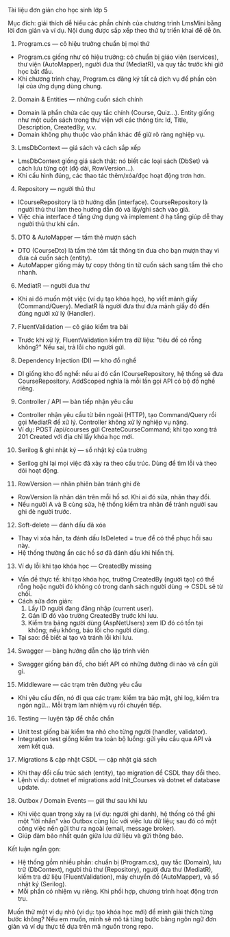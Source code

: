 Tài liệu đơn giản cho học sinh lớp 5

Mục đích: giải thích dễ hiểu các phần chính của chương trình LmsMini bằng lời đơn giản và ví dụ. Nội dung được sắp xếp theo thứ tự triển khai để dễ ôn.

1) Program.cs — cô hiệu trưởng chuẩn bị mọi thứ
- Program.cs giống như cô hiệu trưởng: cô chuẩn bị giáo viên (services), thư viện (AutoMapper), người đưa thư (MediatR), và quy tắc trước khi giờ học bắt đầu.
- Khi chương trình chạy, Program.cs đăng ký tất cả dịch vụ để phần còn lại của ứng dụng dùng chung.

2) Domain & Entities — những cuốn sách chính
- Domain là phần chứa các quy tắc chính (Course, Quiz...). Entity giống như một cuốn sách trong thư viện với các thông tin: Id, Title, Description, CreatedBy, v.v.
- Domain không phụ thuộc vào phần khác để giữ rõ ràng nghiệp vụ.

3) LmsDbContext — giá sách và cách sắp xếp
- LmsDbContext giống giá sách thật: nó biết các loại sách (DbSet<Course>) và cách lưu từng cột (độ dài, RowVersion...).
- Khi cấu hình đúng, các thao tác thêm/xóa/đọc hoạt động trơn hơn.

4) Repository — người thủ thư
- ICourseRepository là tờ hướng dẫn (interface). CourseRepository là người thủ thư làm theo hướng dẫn đó và lấy/ghi sách vào giá.
- Việc chia interface ở tầng ứng dụng và implement ở hạ tầng giúp dễ thay người thủ thư khi cần.

5) DTO & AutoMapper — tấm thẻ mượn sách
- DTO (CourseDto) là tấm thẻ tóm tắt thông tin đưa cho bạn mượn thay vì đưa cả cuốn sách (entity).
- AutoMapper giống máy tự copy thông tin từ cuốn sách sang tấm thẻ cho nhanh.

6) MediatR — người đưa thư
- Khi ai đó muốn một việc (ví dụ tạo khóa học), họ viết mảnh giấy (Command/Query). MediatR là người đưa thư đưa mảnh giấy đó đến đúng người xử lý (Handler).

7) FluentValidation — cô giáo kiểm tra bài
- Trước khi xử lý, FluentValidation kiểm tra dữ liệu: "tiêu đề có rỗng không?" Nếu sai, trả lỗi cho người gửi.

8) Dependency Injection (DI) — kho đồ nghề
- DI giống kho đồ nghề: nếu ai đó cần ICourseRepository, hệ thống sẽ đưa CourseRepository. AddScoped nghĩa là mỗi lần gọi API có bộ đồ nghề riêng.

9) Controller / API — bàn tiếp nhận yêu cầu
- Controller nhận yêu cầu từ bên ngoài (HTTP), tạo Command/Query rồi gọi MediatR để xử lý. Controller không xử lý nghiệp vụ nặng.
- Ví dụ: POST /api/courses gửi CreateCourseCommand; khi tạo xong trả 201 Created với địa chỉ lấy khóa học mới.

10) Serilog & ghi nhật ký — sổ nhật ký của trường
- Serilog ghi lại mọi việc đã xảy ra theo cấu trúc. Dùng để tìm lỗi và theo dõi hoạt động.

11) RowVersion — nhãn phiên bản tránh ghi đè
- RowVersion là nhãn dán trên mỗi hồ sơ. Khi ai đó sửa, nhãn thay đổi.
- Nếu người A và B cùng sửa, hệ thống kiểm tra nhãn để tránh người sau ghi đè người trước.

12) Soft-delete — đánh dấu đã xóa
- Thay vì xóa hẳn, ta đánh dấu IsDeleted = true để có thể phục hồi sau này.
- Hệ thống thường ẩn các hồ sơ đã đánh dấu khi hiển thị.

13) Ví dụ lỗi khi tạo khóa học — CreatedBy missing
- Vấn đề thực tế: khi tạo khóa học, trường CreatedBy (người tạo) có thể rỗng hoặc người đó không có trong danh sách người dùng → CSDL sẽ từ chối.
- Cách sửa đơn giản:
  1. Lấy ID người đang đăng nhập (current user).
  2. Gán ID đó vào trường CreatedBy trước khi lưu.
  3. Kiểm tra bảng người dùng (AspNetUsers) xem ID đó có tồn tại không; nếu không, báo lỗi cho người dùng.
- Tại sao: để biết ai tạo và tránh lỗi khi lưu.

14) Swagger — bảng hướng dẫn cho lập trình viên
- Swagger giống bản đồ, cho biết API có những đường đi nào và cần gửi gì.

15) Middleware — các trạm trên đường yêu cầu
- Khi yêu cầu đến, nó đi qua các trạm: kiểm tra bảo mật, ghi log, kiểm tra ngôn ngữ... Mỗi trạm làm nhiệm vụ rồi chuyền tiếp.

16) Testing — luyện tập để chắc chắn
- Unit test giống bài kiểm tra nhỏ cho từng người (handler, validator).
- Integration test giống kiểm tra toàn bộ luồng: gửi yêu cầu qua API và xem kết quả.

17) Migrations & cập nhật CSDL — cập nhật giá sách
- Khi thay đổi cấu trúc sách (entity), tạo migration để CSDL thay đổi theo.
- Lệnh ví dụ: dotnet ef migrations add Init_Courses và dotnet ef database update.

18) Outbox / Domain Events — gửi thư sau khi lưu
- Khi việc quan trọng xảy ra (ví dụ: người ghi danh), hệ thống có thể ghi một "lời nhắn" vào Outbox cùng lúc với việc lưu dữ liệu; sau đó có một công việc nền gửi thư ra ngoài (email, message broker).
- Giúp đảm bảo nhất quán giữa lưu dữ liệu và gửi thông báo.

Kết luận ngắn gọn:
- Hệ thống gồm nhiều phần: chuẩn bị (Program.cs), quy tắc (Domain), lưu trữ (DbContext), người thủ thư (Repository), người đưa thư (MediatR), kiểm tra dữ liệu (FluentValidation), máy chuyển đồ (AutoMapper), và sổ nhật ký (Serilog).
- Mỗi phần có nhiệm vụ riêng. Khi phối hợp, chương trình hoạt động trơn tru.

Muốn thử một ví dụ nhỏ (ví dụ: tạo khóa học mới) để mình giải thích từng bước không? Nếu em muốn, mình sẽ mô tả từng bước bằng ngôn ngữ đơn giản và ví dụ thực tế dựa trên mã nguồn trong repo.
